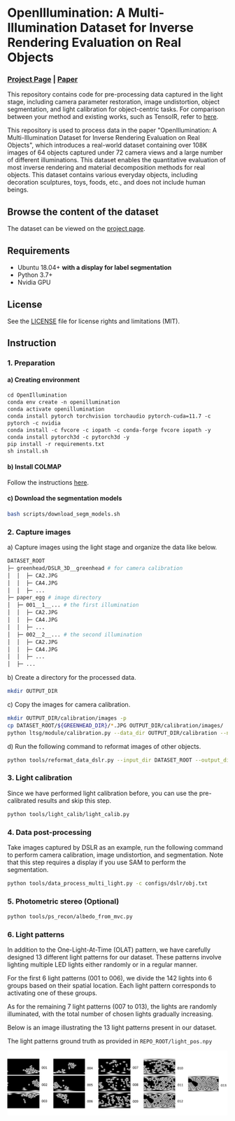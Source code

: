 [//]: ![](./figs/openillum_teaser.gif)-
# OpenIllumination: A Multi-Illumination Dataset for Inverse Rendering Evaluation on Real Objects

### [Project Page](https://oppo-us-research.github.io/OpenIllumination) | [Paper](https://arxiv.org/pdf/2309.07921)


This repository contains code for pre-processing data captured in the light stage, including camera parameter restoration, image undistortion, object segmentation, and light calibration for object-centric tasks. For comparison between your method and existing works, such as TensoIR, refer to [here](https://github.com/oppo-us-research/OpenIlluminationCapture/tree/main/third_party/TensoIR).


This repository is used to process data in the paper "OpenIllumination: A Multi-Illumination Dataset for Inverse Rendering Evaluation on Real Objects", which introduces a real-world dataset containing over 108K images of 64 objects captured under 72 camera views and a large number of different illuminations. This dataset enables the quantitative evaluation of most inverse rendering and material decomposition methods for real objects. This dataset contains various everyday objects, including decoration sculptures, toys, foods, etc., and does not include human beings.

## Browse the content of the dataset
The dataset can be viewed on the [project page](https://oppo-us-research.github.io/OpenIllumination/).

## Requirements

- Ubuntu 18.04+ **with a display for label segmentation**
- Python 3.7+
- Nvidia GPU

## License

See the [LICENSE](LICENSE) file for license rights and limitations (MIT).

## Instruction

### 1. Preparation

#### a) Creating environment

```
cd OpenIllumination
conda env create -n openillumination
conda activate openillumination
conda install pytorch torchvision torchaudio pytorch-cuda=11.7 -c pytorch -c nvidia
conda install -c fvcore -c iopath -c conda-forge fvcore iopath -y
conda install pytorch3d -c pytorch3d -y
pip install -r requirements.txt
sh install.sh
```

#### b) Install COLMAP

Follow the instructions [here](https://colmap.github.io/install.html#build-from-source).

#### c) Download the segmentation models

```bash
bash scripts/download_segm_models.sh
```

### 2. Capture images

a) Capture images using the light stage and organize the data like below.

```bash
DATASET_ROOT 
├─ greenhead/DSLR_3D__greenhead # for camera calibration
│  │  ├─ CA2.JPG
│  │  ├─ CA4.JPG
│  │  ├─ ...
├─ paper_egg # image directory
│  ├─ 001__1__... # the first illumination
│  │  ├─ CA2.JPG
│  │  ├─ CA4.JPG
│  │  ├─ ...
│  ├─ 002__2__... # the second illumination
│  │  ├─ CA2.JPG
│  │  ├─ CA4.JPG
│  │  ├─ ...
│  ├─ ...
```
b) Create a directory for the processed data.
```bash
mkdir OUTPUT_DIR
```
c) Copy the images for camera calibration.
```bash
mkdir OUTPUT_DIR/calibration/images -p
cp DATASET_ROOT/${GREENHEAD_DIR}/*.JPG OUTPUT_DIR/calibration/images/
python ltsg/module/calibration.py --data_dir OUTPUT_DIR/calibration --normalize_camera_poses
```
d) Run the following command to reformat images of other objects.

```bash
python tools/reformat_data_dslr.py --input_dir DATASET_ROOT --output_dir OUTPUT_DIR --calibration_dir OUTPUT_DIR/calibration
```



### 3. Light calibration

Since we have performed light calibration before, you can use the pre-calibrated results and skip this step.

```bash
python tools/light_calib/light_calib.py
```

### 4. Data post-processing 

Take images captured by DSLR as an example, run the following command to perform camera calibration, image undistortion, and segmentation. Note that this step requires a display if you use SAM to perform the segmentation.

```bash
python tools/data_process_multi_light.py -c configs/dslr/obj.txt
```

### 5. Photometric stereo (Optional)

```bash
python tools/ps_recon/albedo_from_mvc.py
```

### 6. Light patterns
In addition to the One-Light-At-Time (OLAT) pattern, we have carefully designed 13 different light patterns for our dataset. These patterns involve lighting multiple LED lights either randomly or in a regular manner.

For the first 6 light patterns (001 to 006), we divide the 142 lights into 6 groups based on their spatial location. Each light pattern corresponds to activating one of these groups.

As for the remaining 7 light patterns (007 to 013), the lights are randomly illuminated, with the total number of chosen lights gradually increasing.

Below is an image illustrating the 13 light patterns present in our dataset.

The light patterns ground truth as provided in `REPO_ROOT/light_pos.npy`

![](./figs/light_patterns.png)

